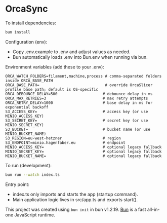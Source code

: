# OrcaSync

To install dependencies:

```bash
bun install
```

Configuration (env):
- Copy .env.example to .env and adjust values as needed.
- Bun automatically loads .env into Bun.env when running via bun.

Environment variables (add these to your .env):

```env
ORCA_WATCH_FOLDERS=filament,machine,process # comma-separated folders inside ORCA_BASE_PATH
ORCA_BASE_PATH=                             # override OrcaSlicer profile base path; default is OS-specific
ORCA_DEBOUNCE_DELAY=500                    # debounce delay in ms
ORCA_MAX_RETRIES=3                         # max retry attempts
ORCA_RETRY_DELAY=1000                      # base delay in ms for exponential backoff
S3_ACCESS_KEY=                             # access key (or use MINIO_ACCESS_KEY)
S3_SECRET_KEY=                             # secret key (or use MINIO_SECRET_KEY)
S3_BUCKET=                                 # bucket name (or use MINIO_BUCKET_NAME)
S3_REGION=eu-west-hetzner                  # region
S3_ENDPOINT=minio.hagenfaber.eu            # endpoint
MINIO_ACCESS_KEY=                          # optional legacy fallback
MINIO_SECRET_KEY=                          # optional legacy fallback
MINIO_BUCKET_NAME=                         # optional legacy fallback
```

To run (development):

```bash
bun run --watch index.ts
```

Entry point:
- index.ts only imports and starts the app (startup command).
- Main application logic lives in src/app.ts and exports start().

This project was created using `bun init` in bun v1.2.19. [Bun](https://bun.com) is a fast all-in-one JavaScript runtime.
